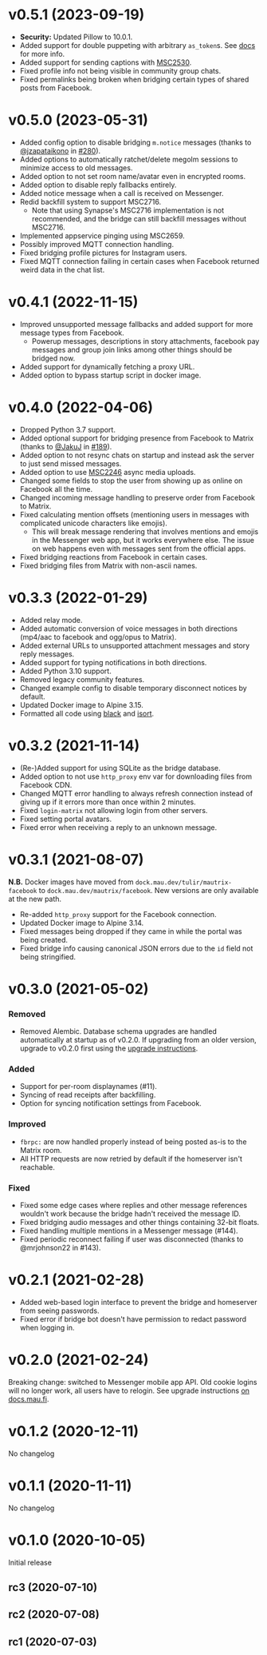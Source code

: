 # v0.5.1 (2023-09-19)

* **Security:** Updated Pillow to 10.0.1.
* Added support for double puppeting with arbitrary `as_token`s.
  See [docs](https://docs.mau.fi/bridges/general/double-puppeting.html#appservice-method-new) for more info.
* Added support for sending captions with [MSC2530].
* Fixed profile info not being visible in community group chats.
* Fixed permalinks being broken when bridging certain types of shared posts
  from Facebook.

[MSC2530]: https://github.com/matrix-org/matrix-spec-proposals/2530

# v0.5.0 (2023-05-31)

* Added config option to disable bridging `m.notice` messages
  (thanks to [@jzapataikono] in [#280]).
* Added options to automatically ratchet/delete megolm sessions to minimize
  access to old messages.
* Added option to not set room name/avatar even in encrypted rooms.
* Added option to disable reply fallbacks entirely.
* Added notice message when a call is received on Messenger.
* Redid backfill system to support MSC2716.
  * Note that using Synapse's MSC2716 implementation is not recommended, and
    the bridge can still backfill messages without MSC2716.
* Implemented appservice pinging using MSC2659.
* Possibly improved MQTT connection handling.
* Fixed bridging profile pictures for Instagram users.
* Fixed MQTT connection failing in certain cases when Facebook returned weird
  data in the chat list.

[@jzapataikono]: https://github.com/jzapataikono
[#280]: https://github.com/mautrix/facebook/pull/280

# v0.4.1 (2022-11-15)

* Improved unsupported message fallbacks and added support for more message
  types from Facebook.
  * Powerup messages, descriptions in story attachments, facebook pay messages
    and group join links among other things should be bridged now.
* Added support for dynamically fetching a proxy URL.
* Added option to bypass startup script in docker image.

# v0.4.0 (2022-04-06)

* Dropped Python 3.7 support.
* Added optional support for bridging presence from Facebook to Matrix
  (thanks to [@JakuJ] in [#189]).
* Added option to not resync chats on startup and instead ask the server to
  just send missed messages.
* Added option to use [MSC2246] async media uploads.
* Changed some fields to stop the user from showing up as online on Facebook
  all the time.
* Changed incoming message handling to preserve order from Facebook to Matrix.
* Fixed calculating mention offsets (mentioning users in messages with
  complicated unicode characters like emojis).
  * This will break message rendering that involves mentions and emojis in the
    Messenger web app, but it works everywhere else. The issue on web happens
    even with messages sent from the official apps.
* Fixed bridging reactions from Facebook in certain cases.
* Fixed bridging files from Matrix with non-ascii names.

[@JakuJ]: https://github.com/JakuJ
[#189]: https://github.com/mautrix/facebook/pull/189
[MSC2246]: https://github.com/matrix-org/matrix-spec-proposals/pull/2246

# v0.3.3 (2022-01-29)

* Added relay mode.
* Added automatic conversion of voice messages in both directions (mp4/aac to facebook and ogg/opus to Matrix).
* Added external URLs to unsupported attachment messages and story reply messages.
* Added support for typing notifications in both directions.
* Added Python 3.10 support.
* Removed legacy community features.
* Changed example config to disable temporary disconnect notices by default.
* Updated Docker image to Alpine 3.15.
* Formatted all code using [black](https://github.com/psf/black) and [isort](https://github.com/PyCQA/isort). 

# v0.3.2 (2021-11-14)

* (Re-)Added support for using SQLite as the bridge database.
* Added option to not use `http_proxy` env var for downloading files from Facebook CDN.
* Changed MQTT error handling to always refresh connection instead of giving up
  if it errors more than once within 2 minutes.
* Fixed `login-matrix` not allowing login from other servers.
* Fixed setting portal avatars.
* Fixed error when receiving a reply to an unknown message.

# v0.3.1 (2021-08-07)

**N.B.** Docker images have moved from `dock.mau.dev/tulir/mautrix-facebook` to
`dock.mau.dev/mautrix/facebook`. New versions are only available at the new path.

* Re-added `http_proxy` support for the Facebook connection.
* Updated Docker image to Alpine 3.14.
* Fixed messages being dropped if they came in while the portal was being created.
* Fixed bridge info causing canonical JSON errors due to the `id` field not
  being stringified.

# v0.3.0 (2021-05-02)

### Removed
* Removed Alembic. Database schema upgrades are handled automatically at
  startup as of v0.2.0. If upgrading from an older version, upgrade to v0.2.0
  first using the [upgrade instructions](https://docs.mau.fi/bridges/python/facebook/upgrading-to-v0.2.0.html).

### Added
* Support for per-room displaynames (#11).
* Syncing of read receipts after backfilling.
* Option for syncing notification settings from Facebook.

### Improved
* `fbrpc:` are now handled properly instead of being posted as-is to the Matrix room.
* All HTTP requests are now retried by default if the homeserver isn't reachable.

### Fixed
* Fixed some edge cases where replies and other message references wouldn't work because the bridge hadn't received the message ID.
* Fixed bridging audio messages and other things containing 32-bit floats.
* Fixed handling multiple mentions in a Messenger message (#144).
* Fixed periodic reconnect failing if user was disconnected (thanks to @mrjohnson22 in #143).

# v0.2.1 (2021-02-28)

* Added web-based login interface to prevent the bridge and homeserver from seeing passwords.
* Fixed error if bridge bot doesn't have permission to redact password when logging in.

# v0.2.0 (2021-02-24)

Breaking change: switched to Messenger mobile app API. Old cookie logins will
no longer work, all users have to relogin. See upgrade instructions
[on docs.mau.fi](https://docs.mau.fi/bridges/python/facebook/upgrading-to-v0.2.0.html).

# v0.1.2 (2020-12-11)

No changelog

# v0.1.1 (2020-11-11)

No changelog

# v0.1.0 (2020-10-05)

Initial release

## rc3 (2020-07-10)

## rc2 (2020-07-08)

## rc1 (2020-07-03)
